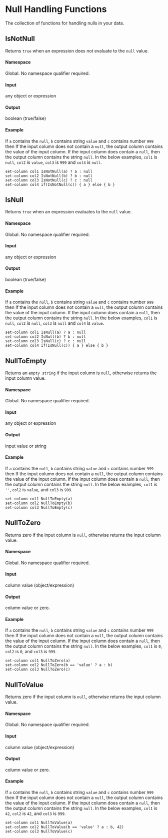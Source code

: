 # Null Handling Functions

The collection of functions for handling nulls in your data. 

## IsNotNull
Returns `true` when an expression does not evaluate to the `null` value.

#### Namespace
Global. No namespace qualifier required. 

#### Input
any object or expression

#### Output
boolean (true/false)

#### Example
If `a` contains the `null`, `b` contains string `value` and `c` contains number `999` then
If the input column does not contain a `null`, the output column contains the value of the input column. 
If the input column does contain a `null`, then the output column contains the string `null`. In the below
examples, `col1` is `null`, `col2` is `value`, `col3` is `999` and `col4` is `null`.

```
set-column col1 IsNotNull(a) ? a : null
set-column col2 IsNotNull(b) ? b : null
set-column col3 IsNotNull(c) ? c : null
set-column col4 if(IsNotNull(c)) { a } else { b }
```

## IsNull
Returns `true` when an expression evaluates to the `null` value.

#### Namespace
Global. No namespace qualifier required. 

#### Input
any object or expression

#### Output
boolean (true/false)

#### Example
If `a` contains the `null`, `b` contains string `value` and `c` contains number `999` then
If the input column does not contain a `null`, the output column contains the value of the input column. 
If the input column does contain a `null`, then the output column contains the string `null`. In the below
examples, `col1` is `null`, `col2` is `null`, `col3` is `null` and `col4` is `value`.

```
set-column col1 IsNull(a) ? a : null
set-column col2 IsNull(b) ? b : null
set-column col3 IsNull(c) ? c : null
set-column col4 if(IsNull(c)) { a } else { b }
```

## NullToEmpty
Returns an `empty string` if the input column is `null`, otherwise returns the input column value.

#### Namespace
Global. No namespace qualifier required. 

#### Input
any object or expression

#### Output
input value or string

#### Example
If `a` contains the `null`, `b` contains string `value` and `c` contains number `999` then
If the input column does not contain a `null`, the output column contains the value of the input column. 
If the input column does contain a `null`, then the output column contains the string `null`. In the below
examples, `col1` is `''`, `col2` is `value`, and `col3` is `999`.

```
set-column col1 NullToEmpty(a)
set-column col2 NullToEmpty(b)
set-column col3 NullToEmpty(c)
```

## NullToZero
Returns zero if the input column is `null`, otherwise returns the input column value.

#### Namespace
Global. No namespace qualifier required. 

#### Input
column value (object/expression)

#### Output
column value or zero. 

#### Example
If `a` contains the `null`, `b` contains string `value` and `c` contains number `999` then
If the input column does not contain a `null`, the output column contains the value of the input column. 
If the input column does contain a `null`, then the output column contains the string `null`. In the below
examples, `col1` is `0`, `col2` is `0`, and `col3` is `999`.

```
set-column col1 NullToZero(a)
set-column col2 NullToZero(b == 'value' ? a : b)
set-column col3 NullToZero(c)
```

## NullToValue
Returns zero if the input column is `null`, otherwise returns the input column value.

#### Namespace
Global. No namespace qualifier required. 

#### Input
column value (object/expression)

#### Output
column value or zero. 

#### Example
If `a` contains the `null`, `b` contains string `value` and `c` contains number `999` then
If the input column does not contain a `null`, the output column contains the value of the input column. 
If the input column does contain a `null`, then the output column contains the string `null`. In the below
examples, `col1` is `42`, `col2` is `42`, and `col3` is `999`.

```
set-column col1 NullToValue(a)
set-column col2 NullToValue(b == 'value' ? a : b, 42)
set-column col3 NullToValue(c)
```